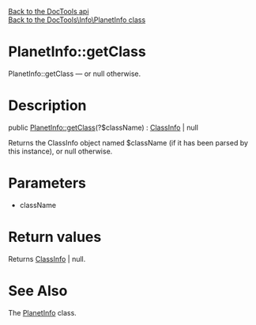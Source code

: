 [Back to the DocTools api](https://github.com/lingtalfi/DocTools/blob/master/doc/api/DocTools.md)<br>
[Back to the DocTools\Info\PlanetInfo class](https://github.com/lingtalfi/DocTools/blob/master/doc/api/DocTools/Info/PlanetInfo.md)


PlanetInfo::getClass
================



PlanetInfo::getClass — or null otherwise.




Description
================


public [PlanetInfo::getClass](https://github.com/lingtalfi/DocTools/blob/master/doc/api/DocTools/Info/PlanetInfo/getClass.md)(?$className) : [ClassInfo](https://github.com/lingtalfi/DocTools/blob/master/doc/api/DocTools/Info/ClassInfo.md) | null




Returns the ClassInfo object named $className (if it has been parsed by this instance),
or null otherwise.




Parameters
================


- className

    


Return values
================

Returns [ClassInfo](https://github.com/lingtalfi/DocTools/blob/master/doc/api/DocTools/Info/ClassInfo.md) | null.







See Also
================

The [PlanetInfo](https://github.com/lingtalfi/DocTools/blob/master/doc/api/DocTools/Info/PlanetInfo.md) class.
